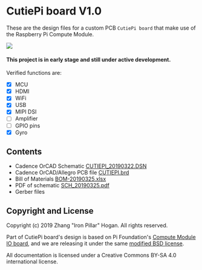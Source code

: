 # CutiePi board V1.0
These are the design files for a custom PCB `CutiePi board` that make use of the Raspberry Pi Compute Module. 

![](https://i.imgur.com/61UcIxL.jpg) 

#### This project is in early stage and still under active development. 

Verified functions are: 

- [x] MCU  
- [x] HDMI 
- [x] WiFi 
- [x] USB 
- [x] MIPI DSI  
- [ ] Amplifier 
- [ ] GPIO pins 
- [x] Gyro 

## Contents  

- Cadence OrCAD Schematic [CUTIEPI_20190322.DSN](CUTIEPI_20190322.DSN)
- Cadence OrCAD/Allegro PCB file [CUTIEPI.brd](CUTIEPI_PCB/CUTIEPI.brd)
- Bill of Materials [BOM-20190325.xlsx](BOM-20190325.xlsx)
- PDF of schematic [SCH_20190325.pdf](SCH_20190325.pdf)
- Gerber files 

## Copyright and License 
Copyright (c) 2019 Zhang "Iron Pillar" Hogan. All rights reserved.

Part of CutiePi board's design is based on Pi Foundation's 
[Compute Module IO board](https://github.com/raspberrypi/documentation/blob/master/hardware/computemodule/designfiles.md), and we are releasing it under the same [modified BSD license](LICENSE.txt). 

All documentation is licensed under a Creative Commons BY-SA 4.0 international license. 
